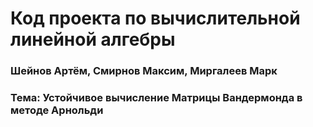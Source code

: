 # Код проекта по вычислительной линейной алгебры
### Шейнов Артём, Смирнов Максим, Миргалеев Марк

### Тема: Устойчивое вычисление Матрицы Вандермонда в методе Арнольди  
